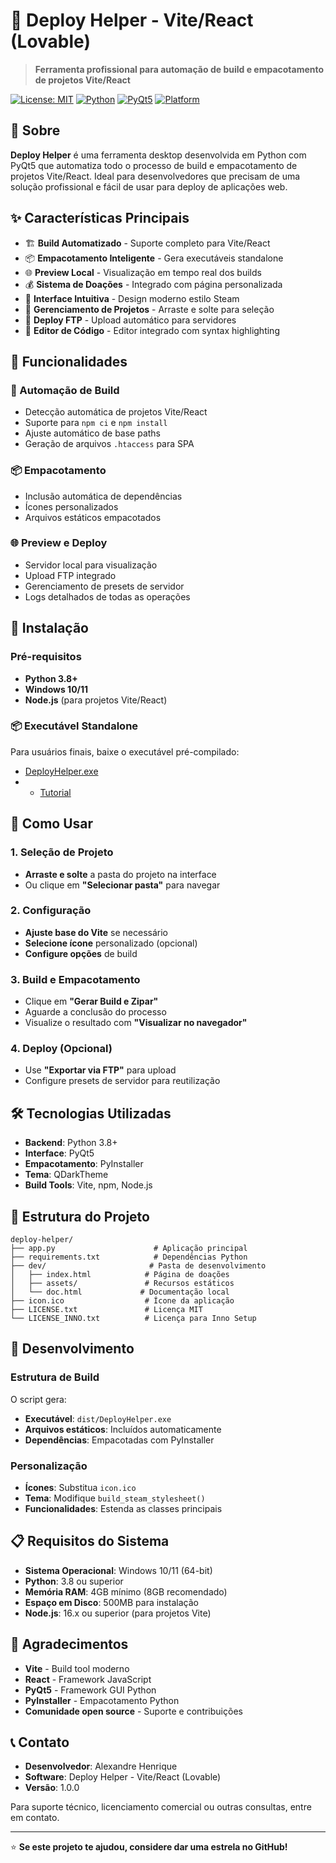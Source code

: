 # 🚀 Deploy Helper - Vite/React (Lovable)

> **Ferramenta profissional para automação de build e empacotamento de projetos Vite/React**

[![License: MIT](https://img.shields.io/badge/License-MIT-yellow.svg)](https://opensource.org/licenses/MIT)
[![Python](https://img.shields.io/badge/Python-3.8+-blue.svg)](https://www.python.org/)
[![PyQt5](https://img.shields.io/badge/PyQt5-5.15+-green.svg)](https://www.riverbankcomputing.com/software/pyqt/)
[![Platform](https://img.shields.io/badge/Platform-Windows-lightgrey.svg)](https://www.microsoft.com/windows)

## 📖 Sobre

**Deploy Helper** é uma ferramenta desktop desenvolvida em Python com PyQt5 que automatiza todo o processo de build e empacotamento de projetos Vite/React. Ideal para desenvolvedores que precisam de uma solução profissional e fácil de usar para deploy de aplicações web.

## ✨ Características Principais

- 🏗️ **Build Automatizado** - Suporte completo para Vite/React
- 📦 **Empacotamento Inteligente** - Gera executáveis standalone
- 🌐 **Preview Local** - Visualização em tempo real dos builds
- 💰 **Sistema de Doações** - Integrado com página personalizada
- 🔧 **Interface Intuitiva** - Design moderno estilo Steam
- 📁 **Gerenciamento de Projetos** - Arraste e solte para seleção
- 🚀 **Deploy FTP** - Upload automático para servidores
- 📝 **Editor de Código** - Editor integrado com syntax highlighting

## 🎯 Funcionalidades

### 🔨 Automação de Build
- Detecção automática de projetos Vite/React
- Suporte para `npm ci` e `npm install`
- Ajuste automático de base paths
- Geração de arquivos `.htaccess` para SPA

### 📦 Empacotamento
- Inclusão automática de dependências
- Ícones personalizados
- Arquivos estáticos empacotados

### 🌐 Preview e Deploy
- Servidor local para visualização
- Upload FTP integrado
- Gerenciamento de presets de servidor
- Logs detalhados de todas as operações

## 🚀 Instalação

### Pré-requisitos
- **Python 3.8+**
- **Windows 10/11**
- **Node.js** (para projetos Vite/React)


### 📦 Executável Standalone

Para usuários finais, baixe o executável pré-compilado:
- [DeployHelper.exe](https://drive.google.com/file/d/1kIFrxGLNRkvI2hC6T_mswJd59FBaybYu/view)
- - [Tutorial ](https://www.youtube.com/watch?v=KlOfVJrxaLk)

## 📖 Como Usar

### 1. Seleção de Projeto
- **Arraste e solte** a pasta do projeto na interface
- Ou clique em **"Selecionar pasta"** para navegar

### 2. Configuração
- **Ajuste base do Vite** se necessário
- **Selecione ícone** personalizado (opcional)
- **Configure opções** de build

### 3. Build e Empacotamento
- Clique em **"Gerar Build e Zipar"**
- Aguarde a conclusão do processo
- Visualize o resultado com **"Visualizar no navegador"**

### 4. Deploy (Opcional)
- Use **"Exportar via FTP"** para upload
- Configure presets de servidor para reutilização

## 🛠️ Tecnologias Utilizadas

- **Backend**: Python 3.8+
- **Interface**: PyQt5
- **Empacotamento**: PyInstaller
- **Tema**: QDarkTheme
- **Build Tools**: Vite, npm, Node.js

## 📁 Estrutura do Projeto

```
deploy-helper/
├── app.py                      # Aplicação principal
├── requirements.txt            # Dependências Python
├── dev/                       # Pasta de desenvolvimento
│   ├── index.html            # Página de doações
│   ├── assets/               # Recursos estáticos
│   └── doc.html             # Documentação local
├── icon.ico                  # Ícone da aplicação
├── LICENSE.txt               # Licença MIT
└── LICENSE_INNO.txt          # Licença para Inno Setup
```

## 🔧 Desenvolvimento


### Estrutura de Build
O script gera:
- **Executável**: `dist/DeployHelper.exe`
- **Arquivos estáticos**: Incluídos automaticamente
- **Dependências**: Empacotadas com PyInstaller

### Personalização
- **Ícones**: Substitua `icon.ico`
- **Tema**: Modifique `build_steam_stylesheet()`
- **Funcionalidades**: Estenda as classes principais

## 📋 Requisitos do Sistema

- **Sistema Operacional**: Windows 10/11 (64-bit)
- **Python**: 3.8 ou superior
- **Memória RAM**: 4GB mínimo (8GB recomendado)
- **Espaço em Disco**: 500MB para instalação
- **Node.js**: 16.x ou superior (para projetos Vite)


## 🙏 Agradecimentos

- **Vite** - Build tool moderno
- **React** - Framework JavaScript
- **PyQt5** - Framework GUI Python
- **PyInstaller** - Empacotamento Python
- **Comunidade open source** - Suporte e contribuições

## 📞 Contato

- **Desenvolvedor**: Alexandre Henrique
- **Software**: Deploy Helper - Vite/React (Lovable)
- **Versão**: 1.0.0

Para suporte técnico, licenciamento comercial ou outras consultas, entre em contato.

---

⭐ **Se este projeto te ajudou, considere dar uma estrela no GitHub!**
